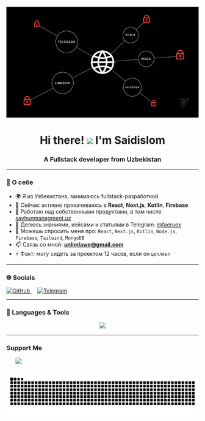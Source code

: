 ![logo](https://github.com/Saidilom/Saidilom/blob/main/assets/gg.gif)

<h1 align="center">
  Hi there! <img src="https://user-images.githubusercontent.com/18350557/176309783-0785949b-9127-417c-8b55-ab5a4333674e.gif" width="30px" />
  I'm Saidislom
</h1>

<h3 align="center">A Fullstack developer from Uzbekistan</h3>

---

### 🚀 О себе

- 🌍 Я из Узбекистана, занимаюсь fullstack-разработкой  
- 🌱 Сейчас активно прокачиваюсь в **React**, **Next.js**, **Kotlin**, **Firebase**  
- 🔨 Работаю над собственными продуктами, в том числе [sayhunmanagment.uz](https://sayhunmanagment.uz/)  
- 📝 Делюсь знаниями, кейсами и статьями в Telegram: [@faeruex](https://t.me/faeruex)  
- 💬 Можешь спросить меня про: `React`, `Next.js`, `Kotlin`, `Node.js`, `Firebase`, `Tailwind`, `MongoDB`  
- 📫 Связь со мной: **unlimlawe@gmail.com**  
- ⚡ Факт: могу сидеть за проектом 12 часов, если он `цепляет`


---

### 🌐 Socials

<p align="left">
  <a href="https://github.com/Saidilom" target="_blank" rel="noreferrer">
   <picture>
      <source media="(prefers-color-scheme: dark)" srcset="https://raw.githubusercontent.com/danielcranney/readme-generator/main/public/icons/socials/github-dark.svg" />
      <source media="(prefers-color-scheme: light)" srcset="https://raw.githubusercontent.com/danielcranney/readme-generator/main/public/icons/socials/github.svg" />
      <img src="https://raw.githubusercontent.com/danielcranney/readme-generator/main/public/icons/socials/github.svg" width="40" height="40" alt="GitHub" title="GitHub" />
    </picture>
  </a>
  &nbsp;&nbsp;&nbsp;
  <a href="https://t.me/Unlim_lawe" target="_blank" rel="noreferrer">
    <img src="https://upload.wikimedia.org/wikipedia/commons/8/82/Telegram_logo.svg" width="40" height="40" alt="Telegram" title="Telegram" />
  </a>
</p>


---
### 🧰 Languages & Tools

<p align="center">
  <img src="https://skillicons.dev/icons?i=js,ts,nodejs,nextjs,nestjs,react,reactnative,express,bootstrap,nginx,html,css" />
</p>

---

### Support Me

<ul style="list-style-type: none; margin: 0;">

<li style="display: inline-block; margin-right: 0.25rem;"><a href="https://www.buymeacoffee.com/Saidislom"><img src="https://cdn.buymeacoffee.com/buttons/v2/default-yellow.png" width="150"/></a></li>

</ul>

###

<div align="center">
  <img src="https://raw.githubusercontent.com/yetimdasturchi/yetimdasturchi/output/snake.svg" alt="Snake animation" />
</div>
